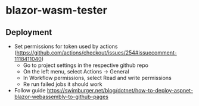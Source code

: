# blazor-wasm-tester

## Deployment
- Set permissions for token used by actions (https://github.com/actions/checkout/issues/254#issuecomment-1118411040)
  - Go to project settings in the respective github repo
  - On the left menu, select Actions -> General
  - In Workflow permissions, select Read and write permissions
  - Re run failed jobs it should work
- Follow guide https://swimburger.net/blog/dotnet/how-to-deploy-aspnet-blazor-webassembly-to-github-pages
